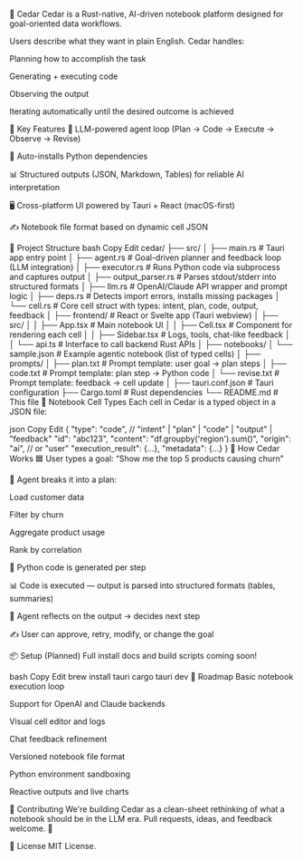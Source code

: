 🌲 Cedar
Cedar is a Rust-native, AI-driven notebook platform designed for goal-oriented data workflows.

Users describe what they want in plain English. Cedar handles:

Planning how to accomplish the task

Generating + executing code

Observing the output

Iterating automatically until the desired outcome is achieved

🔧 Key Features
🧠 LLM-powered agent loop (Plan → Code → Execute → Observe → Revise)

🐍 Auto-installs Python dependencies

📊 Structured outputs (JSON, Markdown, Tables) for reliable AI interpretation

🖥️ Cross-platform UI powered by Tauri + React (macOS-first)

✍️ Notebook file format based on dynamic cell JSON

📁 Project Structure
bash
Copy
Edit
cedar/
├── src/
│   ├── main.rs               # Tauri app entry point
│   ├── agent.rs              # Goal-driven planner and feedback loop (LLM integration)
│   ├── executor.rs           # Runs Python code via subprocess and captures output
│   ├── output_parser.rs      # Parses stdout/stderr into structured formats
│   ├── llm.rs                # OpenAI/Claude API wrapper and prompt logic
│   ├── deps.rs               # Detects import errors, installs missing packages
│   └── cell.rs               # Core cell struct with types: intent, plan, code, output, feedback
│
├── frontend/                 # React or Svelte app (Tauri webview)
│   ├── src/
│   │   ├── App.tsx           # Main notebook UI
│   │   ├── Cell.tsx          # Component for rendering each cell
│   │   ├── Sidebar.tsx       # Logs, tools, chat-like feedback
│   │   └── api.ts            # Interface to call backend Rust APIs
│
├── notebooks/
│   └── sample.json           # Example agentic notebook (list of typed cells)
│
├── prompts/
│   ├── plan.txt              # Prompt template: user goal → plan steps
│   ├── code.txt              # Prompt template: plan step → Python code
│   └── revise.txt            # Prompt template: feedback → cell update
│
├── tauri.conf.json           # Tauri configuration
├── Cargo.toml                # Rust dependencies
└── README.md                 # This file
🧠 Notebook Cell Types
Each cell in Cedar is a typed object in a JSON file:

json
Copy
Edit
{
  "type": "code",             // "intent" | "plan" | "code" | "output" | "feedback"
  "id": "abc123",
  "content": "df.groupby('region').sum()",
  "origin": "ai",             // or "user"
  "execution_result": {...},
  "metadata": {...}
}
🧪 How Cedar Works
🟦 User types a goal:
“Show me the top 5 products causing churn”

🧠 Agent breaks it into a plan:

Load customer data

Filter by churn

Aggregate product usage

Rank by correlation

🧾 Python code is generated per step

📊 Code is executed — output is parsed into structured formats (tables, summaries)

🔁 Agent reflects on the output → decides next step

✍️ User can approve, retry, modify, or change the goal

📦 Setup (Planned)
Full install docs and build scripts coming soon!

bash
Copy
Edit
brew install tauri
cargo tauri dev
🔮 Roadmap
 Basic notebook execution loop

 Support for OpenAI and Claude backends

 Visual cell editor and logs

 Chat feedback refinement

 Versioned notebook file format

 Python environment sandboxing

 Reactive outputs and live charts

🤝 Contributing
We're building Cedar as a clean-sheet rethinking of what a notebook should be in the LLM era.
Pull requests, ideas, and feedback welcome. 🌿

📜 License
MIT License.